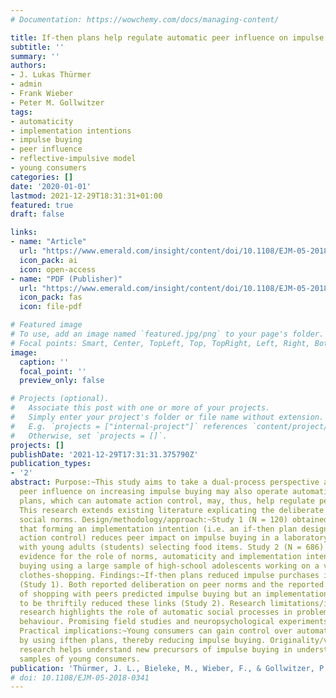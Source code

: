 ```yaml
---
# Documentation: https://wowchemy.com/docs/managing-content/

title: If-then plans help regulate automatic peer influence on impulse buying
subtitle: ''
summary: ''
authors:
- J. Lukas Thürmer
- admin
- Frank Wieber
- Peter M. Gollwitzer
tags:
- automaticity
- implementation intentions
- impulse buying
- peer influence
- reflective-impulsive model
- young consumers
categories: []
date: '2020-01-01'
lastmod: 2021-12-29T18:31:31+01:00
featured: true
draft: false

links:
- name: "Article"
  url: "https://www.emerald.com/insight/content/doi/10.1108/EJM-05-2018-0341/full/html"
  icon_pack: ai
  icon: open-access
- name: "PDF (Publisher)"
  url: "https://www.emerald.com/insight/content/doi/10.1108/EJM-05-2018-0341/full/pdf"
  icon_pack: fas
  icon: file-pdf

# Featured image
# To use, add an image named `featured.jpg/png` to your page's folder.
# Focal points: Smart, Center, TopLeft, Top, TopRight, Left, Right, BottomLeft, Bottom, BottomRight.
image:
  caption: ''
  focal_point: ''
  preview_only: false

# Projects (optional).
#   Associate this post with one or more of your projects.
#   Simply enter your project's folder or file name without extension.
#   E.g. `projects = ["internal-project"]` references `content/project/deep-learning/index.md`.
#   Otherwise, set `projects = []`.
projects: []
publishDate: '2021-12-29T17:31:31.375790Z'
publication_types:
- '2'
abstract: Purpose:~This study aims to take a dual-process perspective and argues that
  peer influence on increasing impulse buying may also operate automatically. If-then
  plans, which can automate action control, may, thus, help regulate peer influence.
  This research extends existing literature explicating the deliberate influence of
  social norms. Design/methodology/approach:~Study 1 (N = 120) obtained causal evidence
  that forming an implementation intention (i.e. an if-then plan designed to automate
  action control) reduces peer impact on impulse buying in a laboratory experiment
  with young adults (students) selecting food items. Study 2 (N = 686) obtained correlational
  evidence for the role of norms, automaticity and implementation intentions in impulse
  buying using a large sample of high-school adolescents working on a vignette about
  clothes-shopping. Findings:~If-then plans reduced impulse purchases in the laboratory
  (Study 1). Both reported deliberation on peer norms and the reported automaticity
  of shopping with peers predicted impulse buying but an implementation intention
  to be thriftily reduced these links (Study 2). Research limitations/implications:~This
  research highlights the role of automatic social processes in problematic consumer
  behaviour. Promising field studies and neuropsychological experiments are discussed.
  Practical implications:~Young consumers can gain control over automatic peer influence
  by using ifthen plans, thereby reducing impulse buying. Originality/value:~This
  research helps understand new precursors of impulse buying in understudied European
  samples of young consumers.
publication: 'Thürmer, J. L., Bieleke, M., Wieber, F., & Gollwitzer, P. M. (2020). If-then plans help regulate automatic peer influence on impulse buying. *European Journal of Marketing*, *54*(9), 2079–2105. https://doi.org/10.1108/EJM-05-2018-0341'
# doi: 10.1108/EJM-05-2018-0341
---
```

